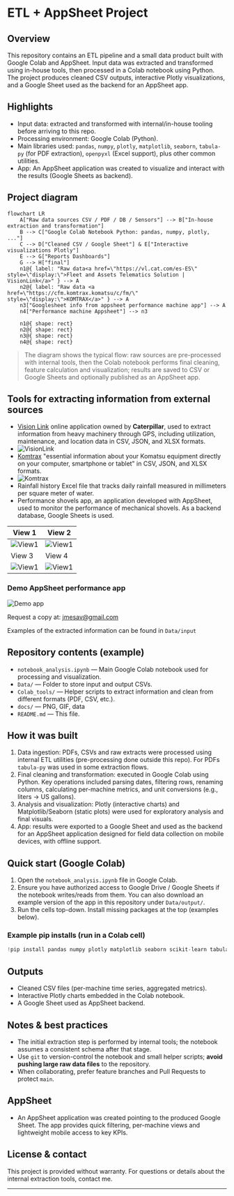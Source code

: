 # ETL + AppSheet Project

## Overview

This repository contains an ETL pipeline and a small data product built with Google Colab and AppSheet. Input data was extracted and transformed using in-house tools, then processed in a Colab notebook using Python. The project produces cleaned CSV outputs, interactive Plotly visualizations, and a Google Sheet used as the backend for an AppSheet app.

## Highlights

- Input data: extracted and transformed with internal/in-house tooling before arriving to this repo.
- Processing environment: Google Colab (Python).
- Main libraries used: `pandas`, `numpy`, `plotly`, `matplotlib`, `seaborn`, `tabula-py` (for PDF extraction), `openpyxl` (Excel support), plus other common utilities.
- App: An AppSheet application was created to visualize and interact with the results (Google Sheets as backend).

## Project diagram

```mermaid
flowchart LR
    A["Raw data sources CSV / PDF / DB / Sensors"] --> B["In-house extraction and transformation"]
    B --> C["Google Colab Notebook Python: pandas, numpy, plotly, ..."]
    C --> D["Cleaned CSV / Google Sheet"] & E["Interactive visualizations Plotly"]
    E --> G["Reports Dashboards"]
    G --> H["final"]
    n1@{ label: "Raw data<a href=\"https://vl.cat.com/es-ES\" style=\"display:\">Fleet and Assets Telematics Solution | VisionLink</a>" } --> A
    n2@{ label: "Raw data <a href=\"https://cfm.komtrax.komatsu/c/fm/\" style=\"display:\">KOMTRAX</a>" } --> A
    n3["Googlesheet info from appsheet performance machine app"] --> A
    n4["Performance machine Appsheet"] --> n3

    n1@{ shape: rect}
    n2@{ shape: rect}
    n3@{ shape: rect}
    n4@{ shape: rect}
```

> The diagram shows the typical flow: raw sources are pre-processed with internal tools, then the Colab notebook performs final cleaning, feature calculation and visualization; results are saved to CSV or Google Sheets and optionally published as an AppSheet app.

## Tools for extracting information from external sources

- [Vision Link](https://vl.cat.com/es-ES) online application owned by **Caterpillar**, used to extract information from heavy machinery through GPS, including utilization, maintenance, and location data in CSV, JSON, and XLSX formats.  
- ![VisionLink](docs/visionlink.png)  
- [Komtrax](https://vl.cat.com/es-ES) "essential information about your Komatsu equipment directly on your computer, smartphone or tablet" in CSV, JSON, and XLSX formats.  
- ![Komtrax](docs/komtrax.png)  
- Rainfall history Excel file that tracks daily rainfall measured in millimeters per square meter of water.  
- Performance shovels app, an application developed with AppSheet, used to monitor the performance of mechanical shovels. As a backend database, Google Sheets is used.  

| View 1 | View 2 |
| - | - |
| ![View1](docs/vista2_appsheet.png) | ![View1](docs/vista1_appsheet.png) |
| View 3 | View 4 |
| ![View1](docs/vista3_appsheet.png) | ![View1](docs/vista4_appsheet.png) | 

### Demo AppSheet performance app

![Demo app](docs/Link_video_demo.gif)

Request a copy at: jmesav@gmail.com

Examples of the extracted information can be found in `Data/input`

## Repository contents (example)

- `notebook_analysis.ipynb` — Main Google Colab notebook used for processing and visualization.
- `Data/` — Folder to store input and output CSVs.
- `Colab_tools/` — Helper scripts to extract information and clean from different formats (PDF, CSV, etc.).
- `docs/` — PNG, GIF, data
- `README.md` — This file.

## How it was built

1. Data ingestion: PDFs, CSVs and raw extracts were processed using internal ETL utilities (pre-processing done outside this repo). For PDFs `tabula-py` was used in some extraction flows.
2. Final cleaning and transformation: executed in Google Colab using Python. Key operations included parsing dates, filtering rows, renaming columns, calculating per-machine metrics, and unit conversions (e.g., liters → US gallons).
3. Analysis and visualization: Plotly (interactive charts) and Matplotlib/Seaborn (static plots) were used for exploratory analysis and final visuals.
4. App: results were exported to a Google Sheet and used as the backend for an AppSheet application designed for field data collection on mobile devices, with offline support.

## Quick start (Google Colab)

1. Open the `notebook_analysis.ipynb` file in Google Colab.
2. Ensure you have authorized access to Google Drive / Google Sheets if the notebook writes/reads from them. You can also download an example version of the app in this repository under `Data/output/`.
3. Run the cells top-down. Install missing packages at the top (examples below).

### Example pip installs (run in a Colab cell)

```python
!pip install pandas numpy plotly matplotlib seaborn scikit-learn tabula-py openpyxl
```

## Outputs

- Cleaned CSV files (per-machine time series, aggregated metrics).
- Interactive Plotly charts embedded in the Colab notebook.
- A Google Sheet used as AppSheet backend.

## Notes & best practices

- The initial extraction step is performed by internal tools; the notebook assumes a consistent schema after that stage.
- Use `git` to version-control the notebook and small helper scripts; **avoid pushing large raw data files** to the repository.
- When collaborating, prefer feature branches and Pull Requests to protect `main`.

## AppSheet

- An AppSheet application was created pointing to the produced Google Sheet. The app provides quick filtering, per-machine views and lightweight mobile access to key KPIs.

## License & contact

This project is provided without warranty. For questions or details about the internal extraction tools, contact me.

---

